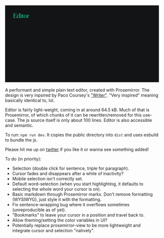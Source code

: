 ![Dark black card with centered text "Editor" set in striking green](public/card.png)

A performant and simple plain text editor, created with Prosemirror. The design is very inpsired by Paco Coursey's ["Writer"](https://github.com/pacocoursey/writer). "Very inspired" meaning basically identical to, lol.

Editor is fairly light-weight, coming in at around 64.5 kB. Much of that is Prosemirror, of which chunks of it can be rewritten/removed for this use-case. The js source itself is only about 100 lines. Editor is also accessible and semantic.

To run: `npm run dev`. It copies the public directory into `dist` and uses esbuild to bundle the js.

Please hit me up on [twitter](https://twitter.com/moonriseTK) if you like it or wanna see something added!

To do (in priority):

- Selection (double click for sentence, triple for paragraph).
- Cursor fades and disappears after a while of inactivity?
- Mobile selection isn't correctly set.
- Default word-selection (when you start highlighting, it defaults to selecting the whole word your cursor is on).
- Basic markdown through Prosemirror marks. Don't remove formatting (WYSIWYG), just style it with the formatting.
- Fix sentence-wrapping bug where it overflows sometimes (unreproducible as of yet).
- "Bookmarks" to leave your cursor in a position and travel back to.
- Allow theming/setting the color variables in UI?
- Potentially replace prosemirror-view to be more lightweight and integrate cursor and selection "natively".
